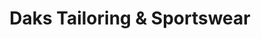 ---
title: "Daks Tailoring & Sportswear"
url: /batangas-city/daks-tailoring-und-sportswear/
shop: Schneiderei
---